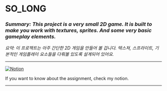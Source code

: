 # **SO_LONG**

### ***Summary: This project is a very small 2D game. It is built to make you work with textures, sprites. And some very basic gameplay elements.***

*요약: 이 프로젝트는 아주 간단한 2D 게임을 만들어 볼 겁니다. 텍스쳐, 스프라이트, 기본적인 게임플레이 요소들을 다뤄볼 있도록 설계되어 있어요.*

---

[![Notion](https://img.shields.io/badge/Notion-Click%20Here-blue?style=for-the-badge&logo=notion)](https://jsen27.notion.site/so_long-122957af57af474b8a2d472599342a0b?pvs=4)

If you want to know about the assignment, check my notion.

---

